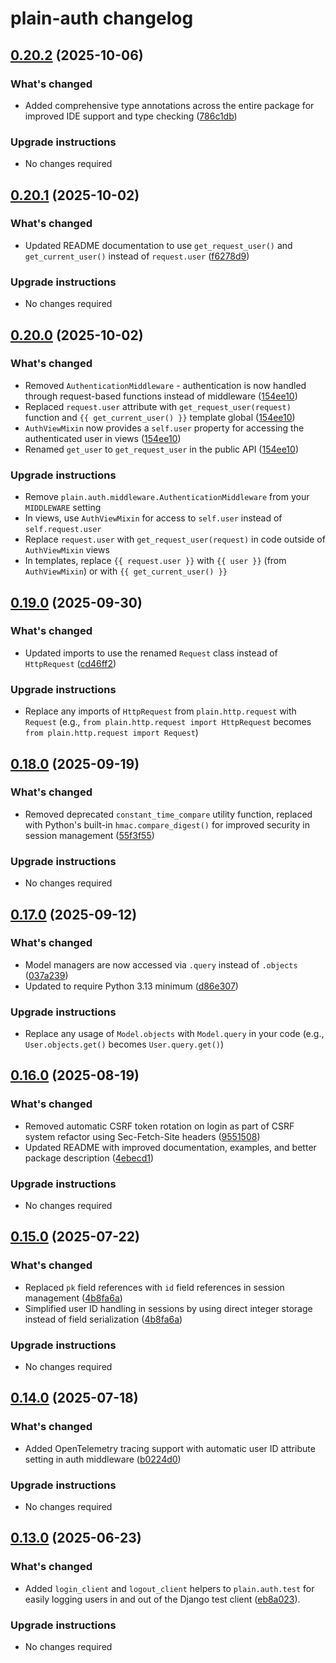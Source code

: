 # plain-auth changelog

## [0.20.2](https://github.com/dropseed/plain/releases/plain-auth@0.20.2) (2025-10-06)

### What's changed

- Added comprehensive type annotations across the entire package for improved IDE support and type checking ([786c1db](https://github.com/dropseed/plain/commit/786c1dbdbd))

### Upgrade instructions

- No changes required

## [0.20.1](https://github.com/dropseed/plain/releases/plain-auth@0.20.1) (2025-10-02)

### What's changed

- Updated README documentation to use `get_request_user()` and `get_current_user()` instead of `request.user` ([f6278d9](https://github.com/dropseed/plain/commit/f6278d9bb4))

### Upgrade instructions

- No changes required

## [0.20.0](https://github.com/dropseed/plain/releases/plain-auth@0.20.0) (2025-10-02)

### What's changed

- Removed `AuthenticationMiddleware` - authentication is now handled through request-based functions instead of middleware ([154ee10](https://github.com/dropseed/plain/commit/154ee10))
- Replaced `request.user` attribute with `get_request_user(request)` function and `{{ get_current_user() }}` template global ([154ee10](https://github.com/dropseed/plain/commit/154ee10))
- `AuthViewMixin` now provides a `self.user` property for accessing the authenticated user in views ([154ee10](https://github.com/dropseed/plain/commit/154ee10))
- Renamed `get_user` to `get_request_user` in the public API ([154ee10](https://github.com/dropseed/plain/commit/154ee10))

### Upgrade instructions

- Remove `plain.auth.middleware.AuthenticationMiddleware` from your `MIDDLEWARE` setting
- In views, use `AuthViewMixin` for access to `self.user` instead of `self.request.user`
- Replace `request.user` with `get_request_user(request)` in code outside of `AuthViewMixin` views
- In templates, replace `{{ request.user }}` with `{{ user }}` (from `AuthViewMixin`) or with `{{ get_current_user() }}`

## [0.19.0](https://github.com/dropseed/plain/releases/plain-auth@0.19.0) (2025-09-30)

### What's changed

- Updated imports to use the renamed `Request` class instead of `HttpRequest` ([cd46ff2](https://github.com/dropseed/plain/commit/cd46ff2003))

### Upgrade instructions

- Replace any imports of `HttpRequest` from `plain.http.request` with `Request` (e.g., `from plain.http.request import HttpRequest` becomes `from plain.http.request import Request`)

## [0.18.0](https://github.com/dropseed/plain/releases/plain-auth@0.18.0) (2025-09-19)

### What's changed

- Removed deprecated `constant_time_compare` utility function, replaced with Python's built-in `hmac.compare_digest()` for improved security in session management ([55f3f55](https://github.com/dropseed/plain/commit/55f3f5596d))

### Upgrade instructions

- No changes required

## [0.17.0](https://github.com/dropseed/plain/releases/plain-auth@0.17.0) (2025-09-12)

### What's changed

- Model managers are now accessed via `.query` instead of `.objects` ([037a239](https://github.com/dropseed/plain/commit/037a239ef4))
- Updated to require Python 3.13 minimum ([d86e307](https://github.com/dropseed/plain/commit/d86e307efb))

### Upgrade instructions

- Replace any usage of `Model.objects` with `Model.query` in your code (e.g., `User.objects.get()` becomes `User.query.get()`)

## [0.16.0](https://github.com/dropseed/plain/releases/plain-auth@0.16.0) (2025-08-19)

### What's changed

- Removed automatic CSRF token rotation on login as part of CSRF system refactor using Sec-Fetch-Site headers ([9551508](https://github.com/dropseed/plain/commit/955150800c))
- Updated README with improved documentation, examples, and better package description ([4ebecd1](https://github.com/dropseed/plain/commit/4ebecd1856))

### Upgrade instructions

- No changes required

## [0.15.0](https://github.com/dropseed/plain/releases/plain-auth@0.15.0) (2025-07-22)

### What's changed

- Replaced `pk` field references with `id` field references in session management ([4b8fa6a](https://github.com/dropseed/plain/commit/4b8fa6aef1))
- Simplified user ID handling in sessions by using direct integer storage instead of field serialization ([4b8fa6a](https://github.com/dropseed/plain/commit/4b8fa6aef1))

### Upgrade instructions

- No changes required

## [0.14.0](https://github.com/dropseed/plain/releases/plain-auth@0.14.0) (2025-07-18)

### What's changed

- Added OpenTelemetry tracing support with automatic user ID attribute setting in auth middleware ([b0224d0](https://github.com/dropseed/plain/commit/b0224d0418))

### Upgrade instructions

- No changes required

## [0.13.0](https://github.com/dropseed/plain/releases/plain-auth@0.13.0) (2025-06-23)

### What's changed

- Added `login_client` and `logout_client` helpers to `plain.auth.test` for easily logging users in and out of the Django test client ([eb8a023](https://github.com/dropseed/plain/commit/eb8a023)).

### Upgrade instructions

- No changes required
